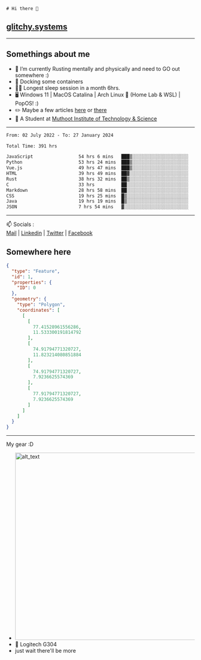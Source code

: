 ```
# Hi there 👋
```
## [glitchy.systems](https://glitchy.systems)
---

## Somethings about me



- 🌱 I’m currently Rusting mentally and physically and need to GO out somewhere :)
- 🐋 Docking some containers
- 😶‍🌫️ Longest sleep session in a month 6hrs.
- 🖥️ Windows 11 | MacOS Catalina | Arch Linux 🦩 (Home Lab & WSL) | PopOS! :)
- ✏️ Maybe a few articles [here](https://medium.com/@advaithnarayanan8) or [there](https://medium.com/@advaithnarayanan8)
- 📑 A Student at [Muthoot Institute of Technology & Science](https://mgmits.ac.in/)



---

<!--START_SECTION:waka-->

```txt
From: 02 July 2022 - To: 27 January 2024

Total Time: 391 hrs

JavaScript                 54 hrs 6 mins   ███▒░░░░░░░░░░░░░░░░░░░░░   13.84 %
Python                     53 hrs 24 mins  ███▒░░░░░░░░░░░░░░░░░░░░░   13.66 %
Vue.js                     49 hrs 47 mins  ███▒░░░░░░░░░░░░░░░░░░░░░   12.74 %
HTML                       39 hrs 49 mins  ██▓░░░░░░░░░░░░░░░░░░░░░░   10.18 %
Rust                       38 hrs 32 mins  ██▒░░░░░░░░░░░░░░░░░░░░░░   09.86 %
C                          33 hrs          ██░░░░░░░░░░░░░░░░░░░░░░░   08.44 %
Markdown                   28 hrs 58 mins  ██░░░░░░░░░░░░░░░░░░░░░░░   07.41 %
CSS                        19 hrs 25 mins  █▒░░░░░░░░░░░░░░░░░░░░░░░   04.97 %
Java                       19 hrs 19 mins  █▒░░░░░░░░░░░░░░░░░░░░░░░   04.94 %
JSON                       7 hrs 54 mins   ▓░░░░░░░░░░░░░░░░░░░░░░░░   02.02 %
```

<!--END_SECTION:waka-->

---

📫 Socials :<br>
[Mail](mailto:advaithnarayanan8@gmail.com) | [Linkedin](https://www.linkedin.com/in/advaith-narayanan-a72152214/) | [Twitter](https://twitter.com/advaithnarayan) | [Facebook](https://screenmessage.com/qinq)

## Somewhere here

```geojson
{
  "type": "Feature",
  "id": 1,
  "properties": {
    "ID": 0
  },
  "geometry": {
    "type": "Polygon",
    "coordinates": [
      [
        [
          77.41528961556286,
          11.533300191814792
        ],
        [
          74.91794771320727,
          11.823214080851884
        ],
        [
          74.91794771320727,
          7.9236625574369
        ],
        [
          77.91794771320727,
          7.9236625574369
        ]
      ]
    ]
  }
}
```


--- 
My gear :D

- [<img alt="alt_text" width="500px" src="https://valid.x86.fr/cache/banner/xv24bv-6.png" />](https://valid.x86.fr/xv24bv)
- 🐁 Logitech G304
- just wait there'll be more

